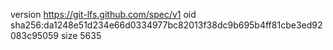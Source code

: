version https://git-lfs.github.com/spec/v1
oid sha256:da1248e51d234e66d0334977bc82013f38dc9b695b4ff81cbe3ed92083c95059
size 5635
